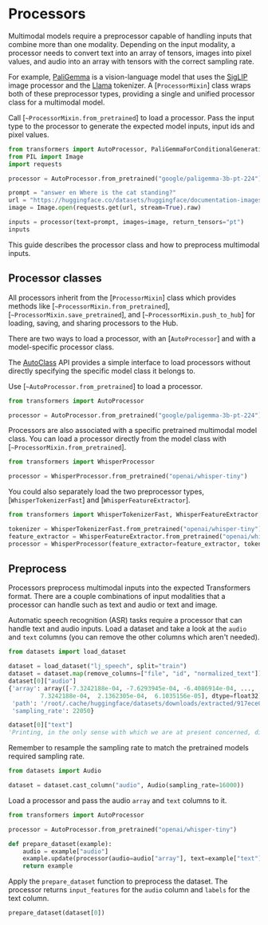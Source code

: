 <!--Copyright 2024 The HuggingFace Team. All rights reserved.

Licensed under the Apache License, Version 2.0 (the "License"); you may not use this file except in compliance with
the License. You may obtain a copy of the License at

http://www.apache.org/licenses/LICENSE-2.0

Unless required by applicable law or agreed to in writing, software distributed under the License is distributed on
an "AS IS" BASIS, WITHOUT WARRANTIES OR CONDITIONS OF ANY KIND, either express or implied. See the License for the
specific language governing permissions and limitations under the License.

⚠️ Note that this file is in Markdown but contain specific syntax for our doc-builder (similar to MDX) that may not be
rendered properly in your Markdown viewer.

-->

# Processors

Multimodal models require a preprocessor capable of handling inputs that combine more than one modality. Depending on the input modality, a processor needs to convert text into an array of tensors, images into pixel values, and audio into an array with tensors with the correct sampling rate.

For example, [PaliGemma](./model_doc/paligemma) is a vision-language model that uses the [SigLIP](./model_doc/siglip) image processor and the [Llama](./model_doc/llama) tokenizer. A [`ProcessorMixin`] class wraps both of these preprocessor types, providing a single and unified processor class for a multimodal model.

Call [`~ProcessorMixin.from_pretrained`] to load a processor. Pass the input type to the processor to generate the expected model inputs, input ids and pixel values.

```py
from transformers import AutoProcessor, PaliGemmaForConditionalGeneration
from PIL import Image
import requests

processor = AutoProcessor.from_pretrained("google/paligemma-3b-pt-224")

prompt = "answer en Where is the cat standing?"
url = "https://huggingface.co/datasets/huggingface/documentation-images/resolve/main/pipeline-cat-chonk.jpeg"
image = Image.open(requests.get(url, stream=True).raw)

inputs = processor(text=prompt, images=image, return_tensors="pt")
inputs
```

This guide describes the processor class and how to preprocess multimodal inputs.

## Processor classes

All processors inherit from the [`ProcessorMixin`] class which provides methods like [`~ProcessorMixin.from_pretrained`], [`~ProcessorMixin.save_pretrained`], and [`~ProcessorMixin.push_to_hub`] for loading, saving, and sharing processors to the Hub.

There are two ways to load a processor, with an [`AutoProcessor`] and with a model-specific processor class.

<hfoptions id="processor-class">
<hfoption id="AutoProcessor">

The [AutoClass](./model_doc/auto) API provides a simple interface to load processors without directly specifying the specific model class it belongs to.

Use [`~AutoProcessor.from_pretrained`] to load a processor.

```py
from transformers import AutoProcessor

processor = AutoProcessor.from_pretrained("google/paligemma-3b-pt-224")
```

</hfoption>
<hfoption id="model-specific processor">

Processors are also associated with a specific pretrained multimodal model class. You can load a processor directly from the model class with [`~ProcessorMixin.from_pretrained`].

```py
from transformers import WhisperProcessor

processor = WhisperProcessor.from_pretrained("openai/whisper-tiny")
```

You could also separately load the two preprocessor types, [`WhisperTokenizerFast`] and [`WhisperFeatureExtractor`].

```py
from transformers import WhisperTokenizerFast, WhisperFeatureExtractor, WhisperProcessor

tokenizer = WhisperTokenizerFast.from_pretrained("openai/whisper-tiny")
feature_extractor = WhisperFeatureExtractor.from_pretrained("openai/whisper-tiny")
processor = WhisperProcessor(feature_extractor=feature_extractor, tokenizer=tokenizer)
```

</hfoption>
</hfoptions>

## Preprocess

Processors preprocess multimodal inputs into the expected Transformers format. There are a couple combinations of input modalities that a processor can handle such as text and audio or text and image.

Automatic speech recognition (ASR) tasks require a processor that can handle text and audio inputs. Load a dataset and take a look at the `audio` and `text` columns (you can remove the other columns which aren't needed).

```py
from datasets import load_dataset

dataset = load_dataset("lj_speech", split="train")
dataset = dataset.map(remove_columns=["file", "id", "normalized_text"])
dataset[0]["audio"]
{'array': array([-7.3242188e-04, -7.6293945e-04, -6.4086914e-04, ...,
         7.3242188e-04,  2.1362305e-04,  6.1035156e-05], dtype=float32),
 'path': '/root/.cache/huggingface/datasets/downloads/extracted/917ece08c95cf0c4115e45294e3cd0dee724a1165b7fc11798369308a465bd26/LJSpeech-1.1/wavs/LJ001-0001.wav',
 'sampling_rate': 22050}

dataset[0]["text"]
'Printing, in the only sense with which we are at present concerned, differs from most if not from all the arts and crafts represented in the Exhibition'
```

Remember to resample the sampling rate to match the pretrained models required sampling rate.

```py
from datasets import Audio

dataset = dataset.cast_column("audio", Audio(sampling_rate=16000))
```

Load a processor and pass the audio `array` and `text` columns to it.

```py
from transformers import AutoProcessor

processor = AutoProcessor.from_pretrained("openai/whisper-tiny")

def prepare_dataset(example):
    audio = example["audio"]
    example.update(processor(audio=audio["array"], text=example["text"], sampling_rate=16000))
    return example
```

Apply the `prepare_dataset` function to preprocess the dataset. The processor returns `input_features` for the `audio` column and `labels` for the text column.

```py
prepare_dataset(dataset[0])
```
